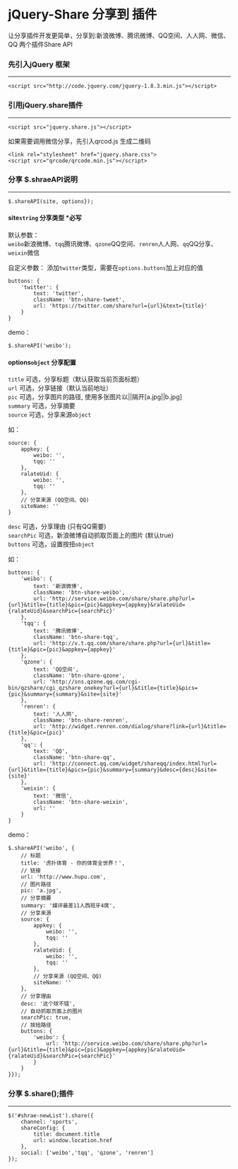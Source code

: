 # jQuery-Share 分享到 插件
让分享插件开发更简单，分享到:新浪微博、腾讯微博、QQ空间、人人网、微信、QQ
两个插件Share API 


### 先引入jQuery 框架
-----------------------

    <script src="http://code.jquery.com/jquery-1.8.3.min.js"></script>

### 引用jQuery.share插件
-----------------------

    <script src="jquery.share.js"></script>

如果需要调用微信分享，先引入qrcod.js 生成二维码

    <link rel="stylesheet" href="jquery.share.css">
    <script src="qrcode/qrcode.min.js"></script>
    
### 分享 $.shraeAPI说明
-----------------------

    $.shareAPI(site, options});
    
    
#### site<code>string</code> 分享类型 *必写
默认参数：<br />
<code>weibo</code>新浪微博、<code>tqq</code>腾讯微博、<code>qzone</code>QQ空间、<code>renren</code>人人网、<code>qq</code>QQ分享、<code>weixin</code>微信<br />

自定义参数：
添加<code>twitter</code>类型，需要在<code>options.buttons</code>加上对应的值

	buttons: {
		'twitter': {
			text: 'twitter',
			className: 'btn-share-tweet',
			url: 'https://twitter.com/share?url={url}&text={title}'
		}
	}

demo：<br />
    
    $.shareAPI('weibo');
    
#### options<code>object</code> 分享配置
<code>title</code> 可选，分享标题（默认获取当前页面标题）<br />
<code>url</code> 可选，分享链接（默认当前地址）<br />
<code>pic</code> 可选，分享图片的路径, 使用多张图片以||隔开[a.jpg||b.jpg]<br />
<code>summary</code> 可选，分享摘要<br />
<code>source</code> 可选，分享来源<code>object</code> <br />

如：<br />

	source: {
        appkey: {
			weibo: '',
			tqq: ''
    	},
    	ralateUid: {
    		weibo: '',
    		tqq: ''
    	},
    	// 分享来源 (QQ空间、QQ)
    	siteName: ''
    }
	
<code>desc</code> 可选，分享理由 (只有QQ需要)<br />
<code>searchPic</code> 可选，新浪微博自动抓取页面上的图片 (默认true)<br />
<code>buttons</code> 可选，设置按扭<code>object</code><br />

如：<br />

	buttons: {
		'weibo': {
			text: '新浪微博', 
			className: 'btn-share-weibo', 
			url: 'http://service.weibo.com/share/share.php?url={url}&title={title}&pic={pic}&appkey={appkey}&ralateUid={ralateUid}&searchPic={searchPic}'
		},
    	'tqq': {
    		text: '腾讯微博', 
    		className: 'btn-share-tqq', 
    		url: 'http://v.t.qq.com/share/share.php?url={url}&title={title}&pic={pic}&appkey={appkey}'
    	},
    	'qzone': {
    		text: 'QQ空间', 
    		className: 'btn-share-qzone', 
    		url: 'http://sns.qzone.qq.com/cgi-bin/qzshare/cgi_qzshare_onekey?url={url}&title={title}&pics={pic}&summary={summary}&site={site}'
    	},
    	'renren': {
    		text: '人人网', 
    		className: 'btn-share-renren', 
    		url: 'http://widget.renren.com/dialog/share?link={url}&title={title}&pic={pic}'
    	},
    	'qq': {
    		text: 'QQ', 
    		className: 'btn-share-qq', 
    		url: 'http://connect.qq.com/widget/shareqq/index.html?url={url}&title={title}&pics={pic}&summary={summary}&desc={desc}&site={site}'
    	},
    	'weixin': {
    		text: '微信', 
    		className: 'btn-share-weixin', 
    		url: ''
    	}
	}

demo：<br />

    $.shareAPI('weibo', {
        // 标题
        title: '虎扑体育 - 你的体育全世界！',
        // 链接
        url: 'http://www.hupu.com',
        // 图片路径
        pic: 'a.jpg',
        // 分享摘要
        summary: '媒评最差11人西班牙4席',
        // 分享来源
        source: {
            appkey: {
    			weibo: '',
    			tqq: ''
	    	},
	    	ralateUid: {
	    		weibo: '',
	    		tqq: ''
	    	},
	    	// 分享来源 (QQ空间、QQ)
	    	siteName: ''
        },
        // 分享理由
        desc: '这个球不错',
        // 自动抓取页面上的图片
        searchPic: true,
        // 按扭路径
        buttons: {
            'weibo': {
                url: 'http://service.weibo.com/share/share.php?url={url}&title={title}&pic={pic}&appkey={appkey}&ralateUid={ralateUid}&searchPic={searchPic}'
            }
        }
    }});
    
    
### 分享 $.share();插件
-----------------------

    $('#shrae-newList').share({
    	channel: 'sports',
    	shareConfig: {
    	    title: document.title
    		url: window.location.href
    	},
    	social: ['weibo','tqq', 'qzone', 'renren']
    });
